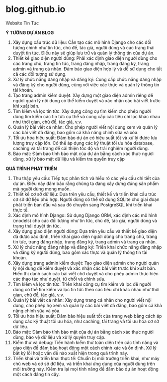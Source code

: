 # blog.github.io
Website Tin Tức

**Ý TƯỞNG DỰ ÁN BLOG**
1.	Xây dựng cấu trúc dữ liệu: Cần tạo các mô hình Django cho các đối tượng chính như tin tức, chủ đề, tác giả, người dùng và các trạng thái duyệt tin tức. Điều này sẽ giúp lưu trữ và quản lý thông tin của dự án.
2.	Thiết kế giao diện người dùng: Phải xác định giao diện người dùng cho các trang chủ, trang tin tức, trang đăng nhập, trang đăng ký, trang admin và trang cá nhân. Đảm bảo giao diện hợp lý và dễ sử dụng cho tất cả các đối tượng sử dụng.
3.	Xử lý chức năng đăng nhập và đăng ký: Cung cấp chức năng đăng nhập và đăng ký cho người dùng, cùng với việc xác thực và quản lý thông tin tài khoản.
4.	Tạo trang admin kiểm duyệt: Xây dựng một giao diện admin riêng để người quản lý nội dung có thể kiểm duyệt và xác nhận các bài viết trước khi xuất bản.
5.	Tìm kiếm và lọc tin tức: Xây dựng công cụ tìm kiếm cho phép người dùng tìm kiếm các tin tức cụ thể và cung cấp các tiêu chí lọc khác nhau như thời gian, chủ đề, tác giả, v.v.
6.	Quản lý bài viết cá nhân: Cho phép người viết nội dung xem và quản lý các bài viết đã đăng, bao gồm cả khả năng chỉnh sửa và xóa.
7.	Tối ưu hóa hiệu suất: Đảm bảo dự án có hiệu suất tốt và xử lý được lưu lượng truy cập lớn. Có thể áp dụng các kỹ thuật tối ưu hóa database, caching và tải trang để cải thiện tốc độ và trải nghiệm người dùng.
8.	Bảo mật: Đảm bảo tính bảo mật của dự án bằng cách xác thực người dùng, xử lý bảo mật dữ liệu và kiểm tra quyền truy cập

**QUÁ TRÌNH PHÁT TRIỂN**
1.	Thu thập yêu cầu: Tiếp tục phân tích và hiểu rõ các yêu cầu chi tiết của dự án. Điều này đảm bảo rằng chúng ta đang xây dựng đúng sản phẩm mà người dùng mong muốn.
2.	Thiết kế cơ sở dữ liệu: Dựa trên yêu cầu, thiết kế và triển khai cấu trúc cơ sở dữ liệu phù hợp. Người dùng có thể sử dụng SQLite cho giai đoạn phát triển ban đầu và sau đó chuyển sang PostgreSQL khi triển khai thực tế.
3.	Xác định mô hình Django: Sử dụng Django ORM, xác định các mô hình (models) cho các đối tượng như tin tức, chủ đề, tác giả, người dùng và trạng thái duyệt tin tức.
4.	Xây dựng giao diện người dùng: Dựa trên yêu cầu và thiết kế giao diện đã được xác định, triển khai giao diện người dùng cho trang chủ, trang tin tức, trang đăng nhập, trang đăng ký, trang admin và trang cá nhân.
5.	Xử lý chức năng đăng nhập và đăng ký: Triển khai chức năng đăng nhập và đăng ký người dùng, bao gồm xác thực và quản lý thông tin tài khoản.
6.	Xây dựng trang admin kiểm duyệt: Tạo giao diện admin cho người quản lý nội dung để kiểm duyệt và xác nhận các bài viết trước khi xuất bản. Hiển thị danh sách các bài viết chờ duyệt và cho phép admin thực hiện các thao tác như duyệt, từ chối và chỉnh sửa.
7.	Tìm kiếm và lọc tin tức: Triển khai công cụ tìm kiếm và lọc để người dùng có thể tìm kiếm và lọc tin tức theo các tiêu chí khác nhau như thời gian, chủ đề, tác giả, v.v.
8.	Quản lý bài viết cá nhân: Xây dựng trang cá nhân cho người viết nội dung, cho phép họ xem và quản lý các bài viết đã đăng, bao gồm cả khả năng chỉnh sửa và xóa.
9.	Tối ưu hóa hiệu suất: Đảm bảo hiệu suất tốt của trang web bằng cách áp dụng các kỹ thuật tối ưu hóa, như caching, tải trang và tối ưu hóa cơ sở dữ liệu.
10.	Bảo mật: Đảm bảo tính bảo mật của dự án bằng cách xác thực người dùng, bảo vệ dữ liệu và xử lý quyền truy cập.
11.	Kiểm thử và debug: Tiến hành kiểm thử toàn diện trên các tính năng và giao diện để đảm bảo hoạt động một cách chính xác và ổn định. Xử lý bất kỳ lỗi hoặc vấn đề nào xuất hiện trong quá trình này.
12.	Triển khai và triển khai thực tế: Chuẩn bị môi trường triển khai, như máy chủ web và cơ sở dữ liệu, và triển khai ứng dụng của người dùng trên môi trường này. Kiểm tra lại mọi tính năng để đảm bảo dự án hoạt động một cách đáng tin cậy.
